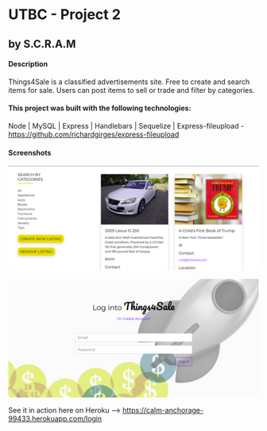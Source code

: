 # UTBC - Project 2
## by S.C.R.A.M

#### Description
Things4Sale is a classified advertisements site. Free to create and search items for sale. Users can post items to sell or trade and filter by categories.

#### This project was built with the following technologies: 
Node | MySQL | Express | Handlebars | Sequelize | Express-fileupload - https://github.com/richardgirges/express-fileupload

#### Screenshots
![](./public/img/screenshot1.png)

![](./public/img/screenshot2.png)

See it in action here on Heroku --> https://calm-anchorage-99433.herokuapp.com/login
